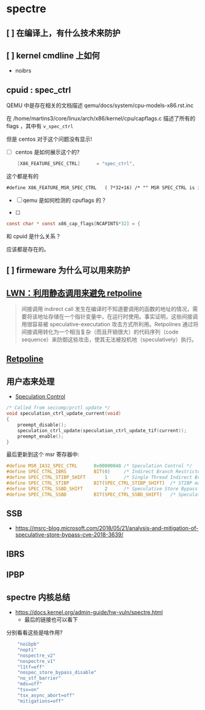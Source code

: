 # spectre

## [ ] 在编译上，有什么技术来防护

## [ ] kernel cmdline 上如何
- noibrs

## cpuid : spec_ctrl

QEMU 中是存在相关的文档描述 qemu/docs/system/cpu-models-x86.rst.inc

在 /home/martins3/core/linux/arch/x86/kernel/cpu/capflags.c 描述了所有的 flags ，其中有
`v_spec_ctrl`

但是 centos 对于这个问题没有显示!

- [ ] centos 是如何展示这个的?
```c
	[X86_FEATURE_SPEC_CTRL]		 = "spec_ctrl",
```

这个都是有的
```txt
#define X86_FEATURE_MSR_SPEC_CTRL	( 7*32+16) /* "" MSR SPEC_CTRL is implemented */
```

- [ ] qemu 是如何检测的 cpuflags 的？

- [ ]
```c
const char * const x86_cap_flags[NCAPINTS*32] = {
```
和 cpuid 是什么关系？

应该都是存在的。

## [ ] firmeware 为什么可以用来防护

## [LWN：利用静态调用来避免 retpoline](https://mp.weixin.qq.com/s?__biz=Mzg2MjE0NDE5OA==&mid=2247484455&idx=1&sn=3ce685da00fb31579c08ce585bfda135)

> 间接调用 indirect call 发生在编译时不知道要调用的函数的地址的情况，需要将该地址存储在一个指针变量中，在运行时使用。事实证明，这些间接调用很容易被 speculative-executation 攻击方式所利用。Retpolines 通过将间接调用转化为一个相当复杂（而且开销很大）的代码序列（code sequence）来防御这些攻击，使其无法被投机地（speculatively）执行。

## [Retpoline](https://support.google.com/faqs/answer/7625886)

## 用户态来处理
- [Speculation Control](https://docs.kernel.org/userspace-api/spec_ctrl.html)

```c
/* Called from seccomp/prctl update */
void speculation_ctrl_update_current(void)
{
	preempt_disable();
	speculation_ctrl_update(speculation_ctrl_update_tif(current));
	preempt_enable();
}
```

最后更新到这个 msr 寄存器中:
```c
#define MSR_IA32_SPEC_CTRL		0x00000048 /* Speculation Control */
#define SPEC_CTRL_IBRS			BIT(0)	   /* Indirect Branch Restricted Speculation */
#define SPEC_CTRL_STIBP_SHIFT		1	   /* Single Thread Indirect Branch Predictor (STIBP) bit */
#define SPEC_CTRL_STIBP			BIT(SPEC_CTRL_STIBP_SHIFT)	/* STIBP mask */
#define SPEC_CTRL_SSBD_SHIFT		2	   /* Speculative Store Bypass Disable bit */
#define SPEC_CTRL_SSBD			BIT(SPEC_CTRL_SSBD_SHIFT)	/* Speculative Store Bypass Disable */
```

## SSB
- https://msrc-blog.microsoft.com/2018/05/21/analysis-and-mitigation-of-speculative-store-bypass-cve-2018-3639/

## IBRS

## IPBP

## spectre 内核总结
- https://docs.kernel.org/admin-guide/hw-vuln/spectre.html
  - 最后的链接也可以看下

分别看看这些是啥作用?
```c
    "noibpb"
    "nopti"
    "nospectre_v2"
    "nospectre_v1"
    "l1tf=off"
    "nospec_store_bypass_disable"
    "no_stf_barrier"
    "mds=off"
    "tsx=on"
    "tsx_async_abort=off"
    "mitigations=off"
```
